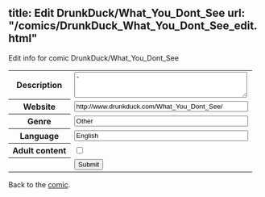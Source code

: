 title: Edit DrunkDuck/What_You_Dont_See
url: "/comics/DrunkDuck_What_You_Dont_See_edit.html"
---
Edit info for comic DrunkDuck/What_You_Dont_See

<form name="comic" action="http://gaepostmail.appspot.com/comic/" method="post">
<table class="comicinfo">
<tr>
<th>Description</th><td><textarea name="description" cols="40" rows="3">-</textarea></td>
</tr>
<tr>
<th>Website</th><td><input type="text" name="url" value="http://www.drunkduck.com/What_You_Dont_See/" size="40"/></td>
</tr>
<tr>
<th>Genre</th><td><input type="text" name="genre" value="Other" size="40"/></td>
</tr>
<tr>
<th>Language</th><td><input type="text" name="language" value="English" size="40"/></td>
</tr>
<tr>
<th>Adult content</th><td><input type="checkbox" name="adult" value="adult" /></td>
</tr>
<tr>
<th></th><td>
<input type="hidden" name="comic" value="DrunkDuck_What_You_Dont_See" />
<input type="submit" name="submit" value="Submit" />
</td>
</tr>
</table>
</form>

Back to the [comic](DrunkDuck_What_You_Dont_See.html).

